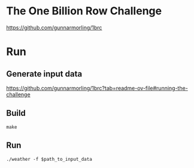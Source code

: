 # The One Billion Row Challenge

https://github.com/gunnarmorling/1brc

# Run

## Generate input data

https://github.com/gunnarmorling/1brc?tab=readme-ov-file#running-the-challenge

## Build

`make`

## Run

`./weather -f $path_to_input_data`